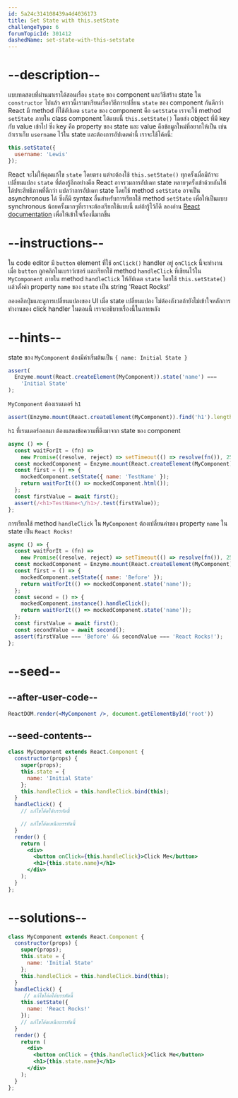 ```yaml
---
id: 5a24c314108439a4d4036173
title: Set State with this.setState
challengeType: 6
forumTopicId: 301412
dashedName: set-state-with-this-setstate
---
```


# --description--

แบบทดสอบที่ผ่านมาเราได้สอนเรื่อง `state` ของ component และวิธีสร้าง state ใน `constructor` ไปแล้ว
คราวนี้เรามาเรียนเรื่องวิธีการเปลี่ยน `state` ของ component กันดีกว่า 
React มี method ที่ใช้อัปเดต `state` ของ component คือ `setState` 
เราจะใช้ method `setState` ภายใน class component ได้แบบนี้ `this.setState()` โดยส่ง object ที่มี key กับ value เข้าไป 
ซึ่ง key คือ property ของ state และ value คือข้อมูลใหม่ที่อยากให้เป็น 
เช่น ถ้าเราเก็บ `username` ไว้ใน state และต้องการอัปเดตค่านี้ เราจะใช้โค้ดนี้:

```jsx
this.setState({
  username: 'Lewis'
});
```

React จะไม่ให้คุณแก้ไข `state` โดยตรง แต่จะต้องใช้ `this.setState()` ทุกครั้งเมื่อมีถ้าจะเปลี่ยนแปลง `state` 
ที่ต้องรู้อีกอย่างคือ React อาจรวมการอัปเดท state หลายๆครั้งเข้าด้วยกันให้ได้ประสิทธิภาพที่ดีกว่า 
แปลว่าการอัปเดท state โดยใช้ method `setState` อาจเป็น asynchronous ได้ 
ซึ่งก็มี syntax อื่นสำหรับการเรียกใช้ method `setState` เพื่อให้เป็นแบบ synchronous น้อยครั้งมากๆที่เราจะต้องเรียกใช้แบบนี้ แต่ถ้ารู้ไว้ก็ดี 
ลองอ่าน [React documentation](https://reactjs.org/docs/state-and-lifecycle.html#state-updates-may-be-asynchronous) เพื่อให้เข้าใจเรื่องนี้มากขึ้น

# --instructions--

ใน code editor มี `button` element ที่ใช้ `onClick()` handler อยู่
`onClick` นี้จะทำงานเมื่อ `button` ถูกคลิกในเบราว์เซอร์ และเรียกใช้ method `handleClick` ที่เขียนไว้ใน `MyComponent` 
ภายใน method `handleClick` ให้อัปเดต `state` โดยใช้ `this.setState()` แล้วตั้งค่า property `name` ของ `state` เป็น string 'React Rocks!'

ลองคลิกปุ่มและดูการเปลี่ยนแปลงของ UI เมื่อ state เปลี่ยนแปลง
ไม่ต้องกังวลถ้ายังไม่เข้าใจหลักการทำงานของ click handler ในตอนนี้ 
เราจะอธิบายเรื่องนี้ในภายหลัง

# --hints--

state ของ `MyComponent` ต้องมีค่าเริ่มต้นเป็น `{ name: Initial State }`

```js
assert(
  Enzyme.mount(React.createElement(MyComponent)).state('name') ===
    'Initial State'
);
```

`MyComponent` ต้องเรนเดอร์ `h1`

```js
assert(Enzyme.mount(React.createElement(MyComponent)).find('h1').length === 1);
```

`h1` ที่เรนเดอร์ออกมา ต้องแสดงข้อความที่ดึงมาจาก state ของ component

```js
async () => {
  const waitForIt = (fn) =>
    new Promise((resolve, reject) => setTimeout(() => resolve(fn()), 250));
  const mockedComponent = Enzyme.mount(React.createElement(MyComponent));
  const first = () => {
    mockedComponent.setState({ name: 'TestName' });
    return waitForIt(() => mockedComponent.html());
  };
  const firstValue = await first();
  assert(/<h1>TestName<\/h1>/.test(firstValue));
};
```

การเรียกใช้ method `handleClick` ใน `MyComponent` ต้องเปลี่ยนค่าของ property `name` ใน state เป็น `React Rocks!`

```js
async () => {
  const waitForIt = (fn) =>
    new Promise((resolve, reject) => setTimeout(() => resolve(fn()), 250));
  const mockedComponent = Enzyme.mount(React.createElement(MyComponent));
  const first = () => {
    mockedComponent.setState({ name: 'Before' });
    return waitForIt(() => mockedComponent.state('name'));
  };
  const second = () => {
    mockedComponent.instance().handleClick();
    return waitForIt(() => mockedComponent.state('name'));
  };
  const firstValue = await first();
  const secondValue = await second();
  assert(firstValue === 'Before' && secondValue === 'React Rocks!');
};
```

# --seed--

## --after-user-code--

```jsx
ReactDOM.render(<MyComponent />, document.getElementById('root'))
```

## --seed-contents--

```jsx
class MyComponent extends React.Component {
  constructor(props) {
    super(props);
    this.state = {
      name: 'Initial State'
    };
    this.handleClick = this.handleClick.bind(this);
  }
  handleClick() {
    // แก้ไขโค้ดใต้บรรทัดนี้

    // แก้ไขโค้ดเหนือบรรทัดนี้
  }
  render() {
    return (
      <div>
        <button onClick={this.handleClick}>Click Me</button>
        <h1>{this.state.name}</h1>
      </div>
    );
  }
};
```

# --solutions--

```jsx
class MyComponent extends React.Component {
  constructor(props) {
    super(props);
    this.state = {
      name: 'Initial State'
    };
    this.handleClick = this.handleClick.bind(this);
  }
  handleClick() {
     // แก้ไขโค้ดใต้บรรทัดนี้
    this.setState({
      name: 'React Rocks!'
    });
    // แก้ไขโค้ดเหนือบรรทัดนี้
  }
  render() {
    return (
      <div>
        <button onClick = {this.handleClick}>Click Me</button>
        <h1>{this.state.name}</h1>
      </div>
    );
  }
};
```
